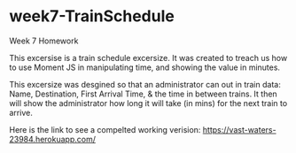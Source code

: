 # week7-TrainSchedule
Week 7 Homework

This excersise is a train schedule excersize.  It was created to treach us how to use Moment JS in manipulating time,
and showing the value in minutes.

This excersize was desgined so that an administrator can out in train data: Name, Destination, First Arrival Time, & 
the time in between trains.  It then will show the administrator how long it will take (in mins) for the next train
to arrive.  


Here is the link to see a compelted working verision:  https://vast-waters-23984.herokuapp.com/

